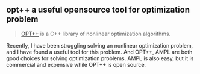 ## opt++ a useful opensource tool for optimization problem

> [OPT++](https://software.sandia.gov/opt++/) is a C++ library of nonlinear optimization algorithms.

Recently, I have been struggling solving an nonlinear optimization problem, and I have found a useful tool for this problem. And OPT++, AMPL are both good choices for solving optimization problems. AMPL is also easy, but it is commercial and expensive while OPT++ is open source.
